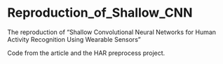 # Reproduction_of_Shallow_CNN
The reproduction of “Shallow Convolutional Neural Networks for Human Activity Recognition Using Wearable Sensors”

Code from the article and the HAR preprocess project.
